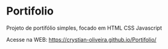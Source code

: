 # Portifolio
Projeto de portifólio simples, focado em HTML CSS Javascript

Acesse na WEB:
https://crystian-oliveira.github.io/Portifolio/
